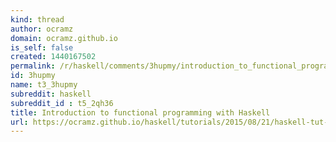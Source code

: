 ```yaml
---
kind: thread
author: ocramz
domain: ocramz.github.io
is_self: false
created: 1440167502
permalink: /r/haskell/comments/3hupmy/introduction_to_functional_programming_with/
id: 3hupmy
name: t3_3hupmy
subreddit: haskell
subreddit_id : t5_2qh36
title: Introduction to functional programming with Haskell
url: https://ocramz.github.io/haskell/tutorials/2015/08/21/haskell-tut-v1.html
---
```



